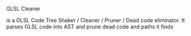 GLSL Cleaner

is a GLSL Code Tree Shaker / Cleaner / Pruner / Dead code eliminator. It parses GLSL code into AST and prune dead code and paths it finds
